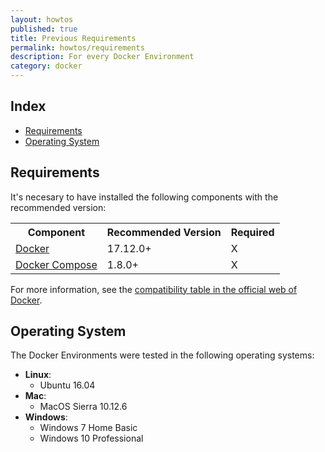 ```yaml
---
layout: howtos
published: true
title: Previous Requirements
permalink: howtos/requirements
description: For every Docker Environment
category: docker
---
```


## Index

- [Requirements](#requirements)
- [Operating System](#operating-system)

## Requirements

It's necesary to have installed the following components with the recommended version:

<table class="zebra-table">
  <tr>	   
     <th>Component</th>
     <th>Recommended Version</th>
     <th>Required</th>
   </tr>
   <tr>
     <td><a href="https://docs.docker.com/install/" alt="Docker">Docker</a></td>
     <td>17.12.0+</td>
     <td>X</td>
   </tr>
   <tr>
     <td><a href="https://docs.docker.com/compose/install/" alt="Docker Compose">Docker Compose</a></td>
     <td>1.8.0+</td>
     <td>X</td>
   </tr>
</table>

For more information, see the [compatibility table in the official web of Docker](https://docs.docker.com/compose/compose-file/compose-versioning/#compatibility-matrix).

## Operating System

The Docker Environments were tested in the following operating systems:

- **Linux**:
  - Ubuntu 16.04
- **Mac**:
  - MacOS Sierra 10.12.6
- **Windows**:
  - Windows 7 Home Basic
  - Windows 10 Professional
